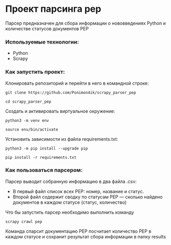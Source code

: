 # Проект парсинга pep
Парсер предназначен для сбора информации о нововведениях Python и
количестве статусов документов PEP

### Используемые технологии:
+ Python
+ Scrapy

### Как запустить проект:

Клонировать репозиторий и перейти в него в командной строке:
```
git clone https://github.com/Ponimon4ik/scrapy_parser_pep
```
```
cd scrapy_parser_pep
```

Cоздать и активировать виртуальное окружение:

```
python3 -m venv env
```
```
source env/bin/activate
```

Установить зависимости из файла requirements.txt:

```
python3 -m pip install --upgrade pip
```
```
pip install -r requirements.txt
```

### Как пользоваться парсером:

Парсер выводит собранную информацию в два файла .csv:
+ В первый файл список всех PEP: номер, название и статус.
+ Второй файл содержит сводку по статусам PEP — сколько найдено документов в каждом статусе (статус, количество)

Что бы запустить парсер необходимо выполнить команду

```
scrapy crawl pep 
```
Команда спарсит документацию PEP посчитает количество PEP в каждом
статусе и сохранит результат сбора информации в папку results
